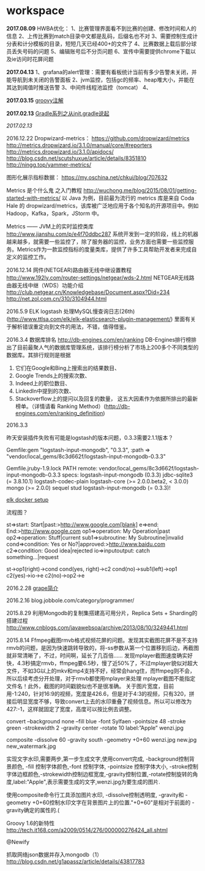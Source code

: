 # workspace

**2017.08.09**
HWBA优化：
1、比赛管理界面看不到比赛的创建、修改时间和人的信息
2、上传比赛到match目录中文都是乱码，后缀名也不对
3、需要控制生成计分表和计分模板的目录，短短几天已经400+的文件了
4、比赛数据上载后部分球员丢失号码的问题
5、编辑账号后不分页问题
6、宣传中需要提供chrome下载以及ie访问时花屏问题


**2017.04.13** 
1、grafana的alert管理：需要有看板统计当前有多少告警未关闭，并能导航到未关闭的告警面板
2、jvm监控，包括gc的频率、heap堆大小，并能在其达到阈值时推送告警
3、中间件线程池监控（tomcat）
4、

**2017.03.15** 
[groovy注解](http://www.cnblogs.com/varlxj/p/5181703.html)

**2017.02.13**
[Gradle系列之从init.gradle说起](http://blog.csdn.net/sbsujjbcy/article/details/52079413)  

*2017.02.13*

2016.12.22
Dropwizard-metrics：
https://github.com/dropwizard/metrics
http://metrics.dropwizard.io/3.1.0/manual/core/#reporters
http://metrics.dropwizard.io/3.1.0/apidocs/
http://blog.csdn.net/scutshuxue/article/details/8351810
http://ningg.top/yammer-metrics/

图形化展示指标数据：
https://my.oschina.net/chkui/blog/707632

Metrics 是个什么鬼 之入门教程
http://wuchong.me/blog/2015/08/01/getting-started-with-metrics/
以 Java 为例，目前最为流行的 metrics 库是来自 Coda Hale 的 dropwizard/metrics，该库被广泛地应用于各个知名的开源项目中。例如 Hadoop，Kafka，Spark，JStorm 中。

Metrics —— JVM上的实时监控类库
http://www.jianshu.com/p/e4f70ddbc287
系统开发到一定的阶段，线上的机器越来越多，就需要一些监控了，除了服务器的监控，业务方面也需要一些监控服务。Metrics作为一款监控指标的度量类库，提供了许多工具帮助开发者来完成自定义的监控工作。



2016.12.14
网件(NETGEAR)路由器无线中继设置教程
http://www.192ly.com/router-settings/netgear/wds-2.html
NETGEAR无线路由器无线中继（WDS）功能介绍
http://club.netgear.cn/Knowledgebase/Document.aspx?Did=234
http://net.zol.com.cn/310/3104944.html

2016.5.9
ELK logstash 处理MySQL慢查询日志(26th)(http://www.ttlsa.com/elk/elk-elasticsearch-plugin-management/)
里面有关于解析错误重定向到文件的用法，不错，值得借鉴。



2016.3.4
数据库排名 
http://db-engines.com/en/ranking
DB-Engines排行榜排出了目前最聚人气的数据库管理系统，该排行榜分析了市场上200多个不同类型的数据库。其排行规则是根据
1. 它们在Google和Bing上搜索出的结果数目、
2. Google Trends上的搜索次数、
2. Indeed上的职位数目、
3. LinkedIn中提到的次数、
4. Stackoverflow上的提问以及回复的数量，
这五大因素作为依据所排出的最新榜单。（详情请看 Ranking Method）(http://db-engines.com/en/ranking_definition)

2016.3.3

昨天安装插件失败有可能是logstash的版本问题，0.3.3需要2.1.1版本？

Gemfile:gem "logstash-input-mongodb", "0.3.3", :path => "vendor/local_gems/8c3d662f/logstash-input-mongodb-0.3.3"

Gemfile.jruby-1.9.lock
PATH
  remote: vendor/local_gems/8c3d662f/logstash-input-mongodb-0.3.3
  specs:
    logstash-input-mongodb (0.3.3)
      jdbc-sqlite3 (= 3.8.10.1)
      logstash-codec-plain
      logstash-core (>= 2.0.0.beta2, < 3.0.0)
      mongo (>= 2.0.0)
      sequel
      stud
  logstash-input-mongodb (= 0.3.3)!      

[elk docker setup](https://github.com/elastic/examples/tree/master/ELK_docker_setup)

流程图？

st=>start: Start|past:>http://www.google.com[blank]
e=>end: End:>http://www.google.com
op1=>operation: My Operation|past
op2=>operation: Stuff|current
sub1=>subroutine: My Subroutine|invalid
cond=>condition: Yes 
or No?|approved:>http://www.baidu.com
c2=>condition: Good idea|rejected
io=>inputoutput: catch something...|request

st->op1(right)->cond
cond(yes, right)->c2
cond(no)->sub1(left)->op1
c2(yes)->io->e
c2(no)->op2->e

2016.2.28
[grape简介](http://ifeve.com/groovy-grape/)

2016.2.16
blog.jobbole.com/category/programmer/


2015.8.29
利用Mongodb的复制集搭建高可用分片，Replica Sets + Sharding的搭建过程
http://www.cnblogs.com/javawebsoa/archive/2013/08/10/3249441.html

2015.8.14
Ffmpeg截图rmvb格式视频花屏的问题。发现其实截图花屏不是不支持rmvb的问题，是因为快速跳转导致的，将-ss参数从第一个位置移到后边，再截图就非常清晰了，不过，时间啊，延长了几百倍……
发现mplayer截图速度确实好快，4.3秒搞定rmvb，ffmpeg要6.5秒，慢了近50%了，不过mplayer貌似对超大文件，不如3G以上的mkv和mp4支持不好，经常会hang住，而ffmpeg则不会，所以后续考虑分开处理，对于rmvb都使用mplayer来处理
mplayer截图不能指定文件名！此外，截图的时间戳貌似也不是很准确。
关于图片宽度，目前用-1:240，针对16:9的视频，宽度是426.6，但是对于4:3的视频，只有320，拼接后明显宽度不够，导致convert上去的水印重叠了视频信息。所以可以修改为427:-1，这样就固定了宽度，高度可以按比例去调整。

convert –background none –fill  blue  -font  Sylfaen  -pointsize 48    -stroke green    -strokewidth  2  -gravity center  -rotate 10  label:”Apple” wenzi.jpg

composite  -dissolve 60  -gravity south  -geometry +0+60  wenzi.jpg new.jpg  new_watermark.jpg

   实现文字水印,需要两步,第一步生成文字,使用convert完成, -background控制背景颜色, -fill 控制字体颜色,-font 控制字体, -pointsize 控制字体大小, -stroke控制字体边框颜色,-strokewidth控制边框宽度,-gravity控制位置,-rotate控制旋转的角度,label:"Apple",表示需要生成的文字,wenzi.jpg为要生成的图片.

   使用composite命令行工具添加图片水印, -dissolve控制透明度, -gravity和 -geometry +0+60控制水印文字在背景图片上的位置."+0+60"是相对于前面的 -gravity确定的属性的.(


Groovy 1.6的新特性
http://tech.it168.com/a2009/0514/276/000000276424_all.shtml

@Newify

抓取网络json数据并存入mongodb（1）
http://blog.csdn.net/g1apassz/article/details/43817783
